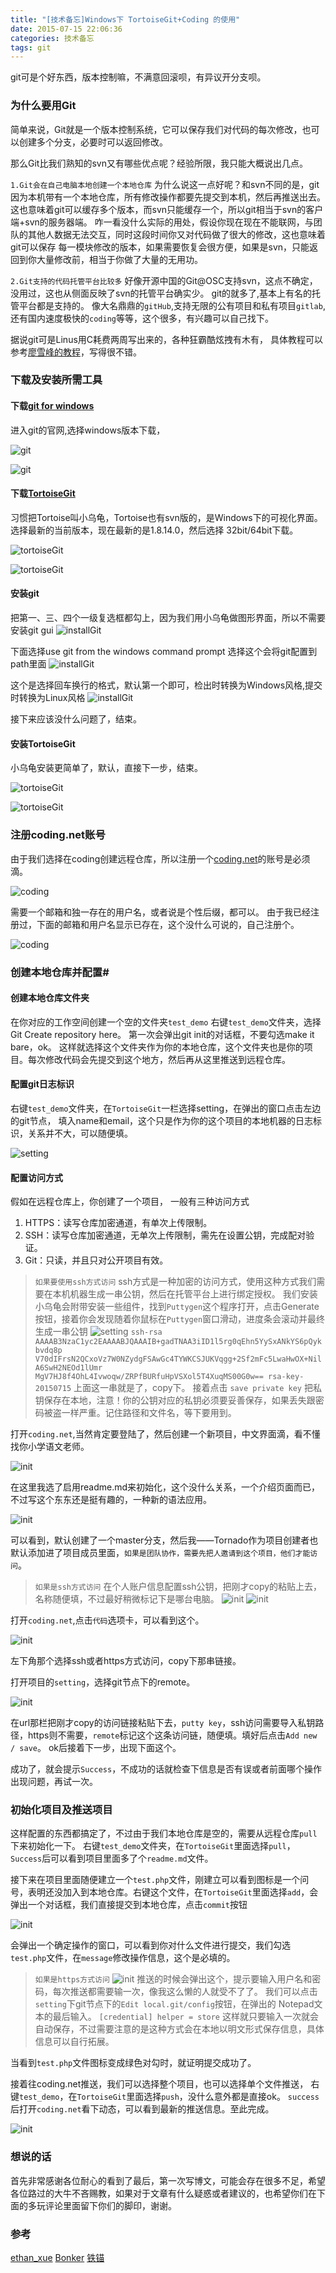 ```yaml
---
title: "[技术备忘]Windows下 TortoiseGit+Coding 的使用"
date: 2015-07-15 22:06:36
categories: 技术备忘
tags: git
---
```

git可是个好东西，版本控制嘛，不满意回滚呗，有异议开分支呗。

<!--more-->
### 为什么要用Git
简单来说，Git就是一个版本控制系统，它可以保存我们对代码的每次修改，也可以创建多个分支，必要时可以返回修改。

那么Git比我们熟知的svn又有哪些优点呢？经验所限，我只能大概说出几点。

`1.Git会在自己电脑本地创建一个本地仓库`
为什么说这一点好呢？和svn不同的是，git因为本机带有一个本地仓库，所有修改操作都要先提交到本机，然后再推送出去。
这也意味着git可以缓存多个版本，而svn只能缓存一个，所以git相当于svn的客户端+svn的服务器端。
咋一看没什么实际的用处，假设你现在现在不能联网，与团队的其他人数据无法交互，同时这段时间你又对代码做了很大的修改，这也意味着git可以保存
每一模块修改的版本，如果需要恢复会很方便，如果是svn，只能返回到你大量修改前，相当于你做了大量的无用功。

`2.Git支持的代码托管平台比较多`
好像开源中国的Git@OSC支持svn，这点不确定，没用过，这也从侧面反映了svn的托管平台确实少。
git的就多了,基本上有名的托管平台都是支持的。
像大名鼎鼎的`gitHub`,支持无限的公有项目和私有项目`gitlab`,还有国内速度极快的`coding`等等，这个很多，有兴趣可以自己找下。

据说git可是Linus用C耗费两周写出来的，各种狂霸酷炫拽有木有，
具体教程可以参考[廖雪峰的教程](http://www.liaoxuefeng.com/wiki/0013739516305929606dd18361248578c67b8067c8c017b000)，写得很不错。

### 下载及安装所需工具

#### 下载[git for windows](http://git-scm.com/download/)
进入git的官网,选择windows版本下载，

![git](/img/pics/2015-07-15/gitdown.png)

![git](/img/pics/2015-07-15/gitDown2.png)


#### 下载[TortoiseGit](http://git-scm.com/download/)
习惯把Tortoise叫小乌龟，Tortoise也有svn版的，是Windows下的可视化界面。
选择最新的当前版本，现在最新的是1.8.14.0，然后选择 32bit/64bit下载。

![tortoiseGit](/img/pics/2015-07-15/TortoiseGit.png)

![tortoiseGit](/img/pics/2015-07-15/TortoiseGit2.png)

#### 安装git
把第一、三、四个一级复选框都勾上，因为我们用小乌龟做图形界面，所以不需要安装git gui
![installGit](/img/pics/2015-07-15/installGit.png)

 下面选择use git from the windows command prompt
 选择这个会将git配置到path里面
![installGit](/img/pics/2015-07-15/installGit2.png)

这个是选择回车换行的格式，默认第一个即可，检出时转换为Windows风格,提交时转换为Linux风格
![installGit](/img/pics/2015-07-15/installGit3.png)

接下来应该没什么问题了，结束。

#### 安装TortoiseGit
小乌龟安装更简单了，默认，直接下一步，结束。

![tortoiseGit](/img/pics/2015-07-15/installTortoise.png)

![tortoiseGit](/img/pics/2015-07-15/installTortoise2.png)

### 注册coding.net账号
由于我们选择在coding创建远程仓库，所以注册一个[coding.net](https://coding.net)的账号是必须滴。

![coding](/img/pics/2015-07-15/coding.png)


需要一个邮箱和独一存在的用户名，或者说是个性后缀，都可以。
由于我已经注册过，下面的邮箱和用户名显示已存在，这个没什么可说的，自己注册个。

![coding](/img/pics/2015-07-15/coding2.png)

### 创建本地仓库并配置#

#### 创建本地仓库文件夹
在你对应的工作空间创建一个空的文件夹`test_demo`
右键`test_demo`文件夹，选择Git Create repository here。
第一次会弹出git init的对话框，不要勾选make it bare，ok。
这样就选择这个文件夹作为你的本地仓库，这个文件夹也是你的项目。每次修改代码会先提交到这个地方，然后再从这里推送到远程仓库。

#### 配置git日志标识
右键`test_demo`文件夹，在`TortoiseGit`一栏选择setting，在弹出的窗口点击左边的git节点，
填入name和email，这个只是作为你的这个项目的本地机器的日志标识，关系并不大，可以随便填。

![setting](/img/pics/2015-07-15/setGit.png)


#### 配置访问方式
假如在远程仓库上，你创建了一个项目，
一般有三种访问方式
1) HTTPS：读写仓库加密通道，有单次上传限制。
2) SSH：读写仓库加密通道，无单次上传限制，需先在设置公钥，完成配对验证。
3) Git：只读，并且只对公开项目有效。

>`如果要使用ssh方式访问`
>ssh方式是一种加密的访问方式，使用这种方式我们需要在本机机器生成一串公钥，然后在托管平台上进行绑定授权。
我们安装小乌龟会附带安装一些组件，找到`Puttygen`这个程序打开，点击Generate按钮，接着你会发现随着你鼠标在`Puttygen`窗口滑动，进度条会滚动并最终生成一串公钥
![setting](/img/pics/2015-07-15/setGit2.png)
`ssh-rsa AAAAB3NzaC1yc2EAAAABJQAAAIB+gadTNAA3iID1l5rg0qEhn5YySxANkYS6pQykbvdq8p
V70dIFrsN2QCxoVz7W0NZydgFSAwGc4TYWKCSJUKVqgg+2Sf2mFc5LwaHwOX+NilA6SwH2NEOd1lUmr
MgV7HJ8f4OhL4Ivwoqw/ZRPfBURfuHpVSXol5T4XuqMS00G0w== rsa-key-20150715`
上面这一串就是了，copy下。
接着点击 `save private key` 把私钥保存在本地，注意！你的公钥对应的私钥必须要妥善保存，如果丢失跟密码被盗一样严重。记住路径和文件名，等下要用到。

打开`coding.net`,当然肯定要登陆了，然后创建一个新项目，中文界面滴，看不懂找你小学语文老师。

![init](/img/pics/2015-07-15/import.png)


在这里我选了启用readme.md来初始化，这个没什么关系，一个介绍页面而已，不过写这个东东还是挺有趣的，一种新的语法应用。

![init](/img/pics/2015-07-15/import2.png)


可以看到，默认创建了一个master分支，然后我——Tornado作为项目创建者也默认添加进了项目成员里面，`如果是团队协作，需要先把人邀请到这个项目，他们才能访问`。


>`如果是ssh方式访问`
>在个人账户信息配置ssh公钥，把刚才copy的粘贴上去，名称随便填，不过最好稍微标记下是哪台电脑。
![init](/img/pics/2015-07-15/t.png)
![init](/img/pics/2015-07-15/t2.png)

打开`coding.net`,点击`代码`选项卡，可以看到这个。

![init](/img/pics/2015-07-15/v.png)

左下角那个选择ssh或者https方式访问，copy下那串链接。

打开项目的`setting`，选择git节点下的remote。

![init](/img/pics/2015-07-15/v2.png)

在url那栏把刚才copy的访问链接粘贴下去，`putty key`，ssh访问需要导入私钥路径，https则不需要，`remote`标记这个这条访问链，随便填。填好后点击`Add new / save`。
ok后接着下一步，出现下面这个。

成功了，就会提示`Success`，不成功的话就检查下信息是否有误或者前面哪个操作出现问题，再试一次。

### 初始化项目及推送项目
这样配置的东西都搞定了，不过由于我们本地仓库是空的，需要从远程仓库`pull`下来初始化一下。
右键`test_demo`文件夹，在`TortoiseGit`里面选择`pull`，`Success`后可以看到项目里面多了个`readme.md`文件。

接下来在项目里面随便建立一个`test.php`文件，刚建立可以看到图标是一个问号，表明还没加入到本地仓库。右键这个文件，在`TortoiseGit`里面选择`add`，会弹出一个对话框，我们直接提交到本地仓库，点击`commit`按钮

![init](/img/pics/2015-07-15/c.png)

会弹出一个确定操作的窗口，可以看到你对什么文件进行提交，我们勾选`test.php`文件，在`message`修改操作信息，这个是必填的。

>`如果是https方式访问`
![init](/img/pics/2015-07-15/v3.png)
>推送的时候会弹出这个，提示要输入用户名和密码，每次推送都需要输一次，像我这么懒的人就受不了了。
我们可以点击`setting`下git节点下的`Edit local.git/config`按钮，在弹出的
Notepad文本的最后输入。
`[credential]
helper = store`
这样就只要输入一次就会自动保存，不过需要注意的是这种方式会在本地以明文形式保存信息，具体信息可以自行拓展。

当看到`test.php`文件图标变成绿色对勾时，就证明提交成功了。


接着往coding.net推送，我们可以选择整个项目，也可以选择单个文件推送，
右键`test_demo`，在`TortoiseGit`里面选择`push`，没什么意外都是直接ok。
`success`后打开`coding.net`看下动态，可以看到最新的推送信息。至此完成。

![init](/img/pics/2015-07-15/c2.png)

### 想说的话
首先非常感谢各位耐心的看到了最后，第一次写博文，可能会存在很多不足，希望各位路过的大牛不吝赐教，如果对于文章有什么疑惑或者建议的，也希望你们在下面的多玩评论里面留下你们的脚印，谢谢。

### 参考
[ethan_xue](http://blog.csdn.net/ethan_xue/article/details/7749639)
[Bonker](http://www.cnblogs.com/Bonker/p/3441781.html)
[铁锚](http://blog.csdn.net/renfufei/article/details/41647875)
